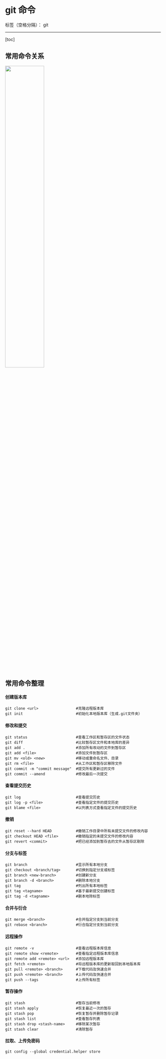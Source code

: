 ﻿# git 命令

标签（空格分隔）： git

---

[toc]

## 常用命令关系

<img src="https://github.com/scyking/my-pics/blob/master/md/git/20214810163281.png" width="50%">

## 常用命令整理
#### 创建版本库
```
git clone <url>                 #克隆远程版本库
git init                        #初始化本地版本库（生成.git文件夹）
```
#### 修改和提交
```
git status                      #查看工作区和暂存区的文件状态
git diff                        #比较暂存区文件和本地库的差异
git add .                       #添加所有改动的文件到暂存区
git add <file>                  #添加文件到暂存区
git mv <old> <new>              #移动或重命名文件、目录
git rm <file>                   #从工作区和暂存区移除文件
git commit -m "commit message"  #提交所有更新过的文件
git commit --amend              #修改最后一次提交
```
#### 查看提交历史
```
git log                         #查看提交历史
git log -p <file>               #查看指定文件的提交历史
git blame <file>                #以列表方式查看指定文件的提交历史
```
#### 撤销
```
git reset --hard HEAD           #撤销工作目录中所有未提交文件的修改内容
git checkout HEAD <file>        #撤销指定的未提交文件的修改内容
git revert <commit>             #把已经添加到暂存去的文件从暂存区剔除
```
#### 分支与标签
```
git branch                      #显示所有本地分支
git checkout <branch/tag>       #切换到指定分支或标签
git branch <new-branch>         #创建新分支
git branch -d <branch>          #删除本地分支
git tag                         #列出所有本地标签
git tag <tagname>               #基于最新提交创建标签
git tag -d <tagname>            #删本地除标签
```
#### 合并与衍合
```
git merge <branch>              #合并指定分支到当前分支
git rebase <branch>             #衍合指定分支到当前分支
```
#### 远程操作
```
git remote -v                   #查看远程版本库信息
git remote show <remote>        #查看指定远程版本库信息
git remote add <remote> <url>   #添加远程版本库
git fetch <remote>              #将远程版本库的更新取回到本地版本库
git pull <remote> <branch>      #下载代码及快速合并
git push <remote> <branch>      #上传代码及快速合并
git push --tags                 #上传所有标签
```
#### 暂存操作
```
git stash                       #暂存当前修改
git stash apply                 #恢复最近一次的暂存
git stash pop                   #恢复暂存并删除暂存记录
git stash list                  #查看暂存列表
git stash drop <stash-name>     #移除某次暂存
git stash clear                 #清除暂存
```
#### 拉取、上传免密码
```
git config --global credential.helper store
```





